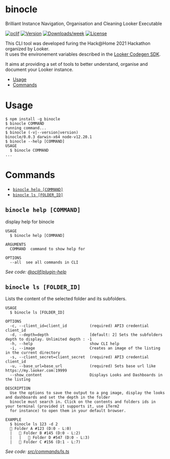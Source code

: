 binocle
=======

Brilliant Instance Navigation, Organisation and Cleaning Looker Executable

[![oclif](https://img.shields.io/badge/cli-oclif-brightgreen.svg)](https://oclif.io)
[![Version](https://img.shields.io/npm/v/binocle.svg)](https://npmjs.org/package/binocle)
[![Downloads/week](https://img.shields.io/npm/dw/binocle.svg)](https://npmjs.org/package/binocle)
[![License](https://img.shields.io/npm/l/binocle.svg)](https://github.com/rthoyer/binocle/blob/master/package.json)

This CLI tool was developed furing the Hack@Home 2021 Hackathon organized by Looker.  
It uses the environement variables described in the [Looker Codegen SDK](https://github.com/looker-open-source/sdk-codegen#environment-variable-configuration).

It aims at providing a set of tools to better understand, organise and document your Looker instance.

<!-- toc -->
* [Usage](#usage)
* [Commands](#commands)
<!-- tocstop -->
# Usage
<!-- usage -->
```sh-session
$ npm install -g binocle
$ binocle COMMAND
running command...
$ binocle (-v|--version|version)
binocle/0.0.3 darwin-x64 node-v12.20.1
$ binocle --help [COMMAND]
USAGE
  $ binocle COMMAND
...
```
<!-- usagestop -->
# Commands
<!-- commands -->
* [`binocle help [COMMAND]`](#binocle-help-command)
* [`binocle ls [FOLDER_ID]`](#binocle-ls-folder_id)

## `binocle help [COMMAND]`

display help for binocle

```
USAGE
  $ binocle help [COMMAND]

ARGUMENTS
  COMMAND  command to show help for

OPTIONS
  --all  see all commands in CLI
```

_See code: [@oclif/plugin-help](https://github.com/oclif/plugin-help/blob/v3.2.4/src/commands/help.ts)_

## `binocle ls [FOLDER_ID]`

Lists the content of the selected folder and its subfolders.

```
USAGE
  $ binocle ls [FOLDER_ID]

OPTIONS
  -c, --client_id=client_id          (required) API3 credential client_id
  -d, --depth=depth                  [default: 2] Sets the subfolders depth to display. Unlimited depth : -1
  -h, --help                         show CLI help
  -i, --image                        Creates an image of the listing in the current directory
  -s, --client_secret=client_secret  (required) API3 credential client_id
  -u, --base_url=base_url            (required) Sets base url like https://my.looker.com:19999
  --show_content                     Displays Looks and Dashboards in the listing

DESCRIPTION
  Use the options to save the output to a png image, display the looks and dashboards and set the depth in the folder 
  binocle must search in. Click on the contents and folders ids in your terminal (provided it supports it, use iTerm2 
  for instance) to open them in your default browser.

EXAMPLE
  $ binocle ls 123 -d 2
  📁 Folder A #123 (D:0 - L:0)
  |   📁 Folder B #145 (D:0 - L:2)
  |   |   📁 Folder D #547 (D:0 - L:3)
  |   📁 Folder C #156 (D:1 - L:7)
```

_See code: [src/commands/ls.ts](https://github.com/rthoyer/binocle/blob/v0.0.3/src/commands/ls.ts)_
<!-- commandsstop -->
